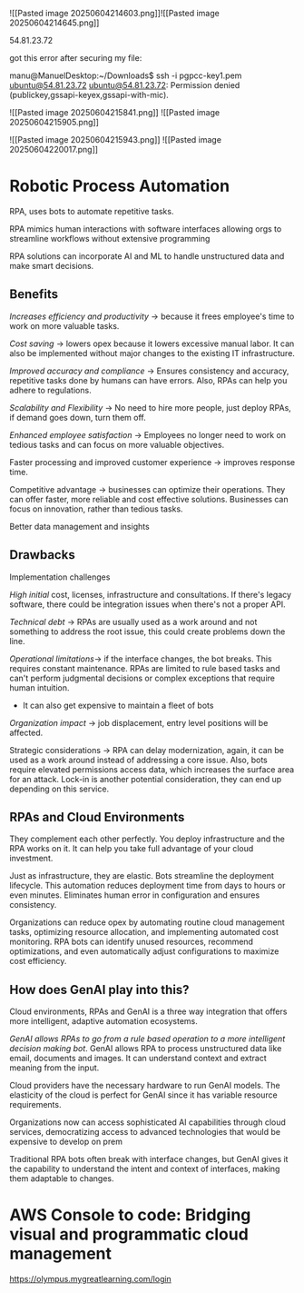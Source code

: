 ![[Pasted image 20250604214603.png]]![[Pasted image 20250604214645.png]]

54.81.23.72

got this error after securing my file:

manu@ManuelDesktop:~/Downloads$ ssh -i pgpcc-key1.pem ubuntu@54.81.23.72
ubuntu@54.81.23.72: Permission denied (publickey,gssapi-keyex,gssapi-with-mic).


![[Pasted image 20250604215841.png]]
![[Pasted image 20250604215905.png]]

![[Pasted image 20250604215943.png]]
![[Pasted image 20250604220017.png]]


# Robotic Process Automation
RPA, uses bots to automate repetitive tasks. 

RPA mimics human interactions with software interfaces allowing orgs to streamline workflows without extensive programming 

RPA solutions can incorporate AI and ML to handle unstructured data and make smart decisions. 

## Benefits 
*Increases efficiency and productivity* -> because it frees employee's time to work on more valuable tasks. 

*Cost saving* -> lowers opex because it lowers excessive manual labor. It can also be implemented without major changes to the existing IT infrastructure.

*Improved accuracy and compliance* -> Ensures consistency and accuracy, repetitive tasks done by humans can have errors. Also, RPAs can help you adhere to regulations. 

*Scalability and Flexibility* -> No need to hire more people, just deploy RPAs, if demand goes down, turn them off. 

*Enhanced employee satisfaction* -> Employees no longer need to work on tedious tasks and can focus on more valuable objectives. 

Faster processing and improved customer experience -> improves response time. 

Competitive advantage -> businesses can optimize their operations. They can offer faster, more reliable and cost effective solutions. Businesses can focus on innovation, rather than tedious tasks. 

Better data management and insights

## Drawbacks

Implementation challenges

*High initial* cost, licenses, infrastructure and consultations. If there's legacy software, there could be integration issues when there's not a proper API.

*Technical debt* -> RPAs are usually used as a work around and not something to address the root issue, this could create problems down the line. 

*Operational limitations*-> if the interface changes, the bot breaks. This requires constant maintenance. RPAs are limited to rule based tasks and can't perform judgmental decisions or complex exceptions that require human intuition. 

- It can also get expensive to maintain a fleet of bots

*Organization impact* -> job displacement, entry level positions will be affected. 

Strategic considerations -> RPA can delay modernization, again, it can be used as a work around instead of addressing a core issue. Also, bots require elevated permissions access data, which increases the surface area for an attack. Lock-in is another potential consideration, they can end up depending on this service. 


## RPAs and Cloud Environments

They complement each other perfectly. You deploy infrastructure and the RPA works on it. It can help you take full advantage of your cloud investment. 

Just as infrastructure, they are elastic. Bots streamline the deployment lifecycle. This automation reduces deployment time from days to hours or even minutes. Eliminates human error in configuration and ensures consistency. 

Organizations can reduce opex by automating routine cloud management tasks, optimizing resource allocation, and implementing automated cost monitoring. RPA bots can identify unused resources, recommend optimizations, and even automatically adjust configurations to maximize cost efficiency.

## How does GenAI play into this?
Cloud environments, RPAs and GenAI is a three way integration that offers more intelligent, adaptive automation ecosystems. 

*GenAI allows RPAs to go from a rule based operation to a more intelligent decision making bot*. GenAI allows RPA to process unstructured data like email, documents and images. It can understand context and extract meaning from the input.

Cloud providers have the necessary hardware to run GenAI models. The elasticity of the cloud is perfect for GenAI since it has variable resource requirements. 

Organizations now can access sophisticated AI capabilities through cloud services, democratizing access to advanced technologies that would be expensive to develop on prem 

Traditional RPA bots often break with interface changes, but GenAI gives it the capability to understand the intent and context of interfaces, making them adaptable to changes. 

# AWS Console to code: Bridging visual and programmatic cloud management

https://olympus.mygreatlearning.com/login

